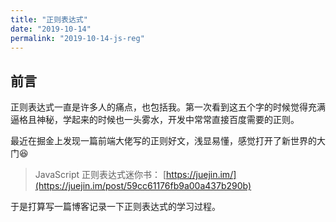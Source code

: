 ```yaml
---
title: "正则表达式"
date: "2019-10-14"
permalink: "2019-10-14-js-reg"
---
```


## 前言

正则表达式一直是许多人的痛点，也包括我。第一次看到这五个字的时候觉得充满逼格且神秘，学起来的时候也一头雾水，开发中常常直接百度需要的正则。

最近在掘金上发现一篇前端大佬写的正则好文，浅显易懂，感觉打开了新世界的大门😆

>JavaScript 正则表达式迷你书： [https://juejin.im/](https://juejin.im/post/59cc61176fb9a00a437b290b)

于是打算写一篇博客记录一下正则表达式的学习过程。
